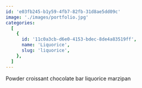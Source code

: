 ```yaml
---
id: 'e03fb245-b1y59-4fb7-82fb-31d8ae5dd09c'
image: './images/portfolio.jpg'
categories:
  [
    {
      id: '11c0a3cb-d6e0-4153-bdec-8de4a83519ff',
      name: 'Liquorice',
      slug: 'liquorice',
    },
  ]
---
```


Powder croissant chocolate bar liquorice marzipan
